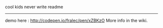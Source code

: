 cool kids never write readme

----

demo here : http://codepen.io/fralec/pen/xZBKzO
More info in the wiki.
